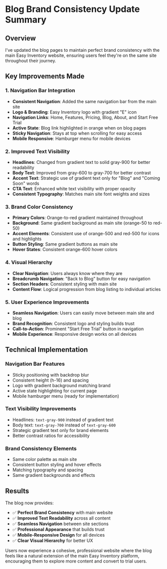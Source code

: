 # Blog Brand Consistency Update Summary

## Overview
I've updated the blog pages to maintain perfect brand consistency with the main Easy Inventory website, ensuring users feel they're on the same site throughout their journey.

## Key Improvements Made

### 1. **Navigation Bar Integration**
- **Consistent Navigation**: Added the same navigation bar from the main site
- **Logo & Branding**: Easy Inventory logo with gradient "E" icon
- **Navigation Links**: Home, Features, Pricing, Blog, About, and Start Free Trial
- **Active State**: Blog link highlighted in orange when on blog pages
- **Sticky Navigation**: Stays at top when scrolling for easy access
- **Mobile Responsive**: Hamburger menu for mobile devices

### 2. **Improved Text Visibility**
- **Headlines**: Changed from gradient text to solid gray-900 for better readability
- **Body Text**: Improved from gray-600 to gray-700 for better contrast
- **Accent Text**: Strategic use of gradient text only for "Blog" and "Coming Soon" words
- **CTA Text**: Enhanced white text visibility with proper opacity
- **Consistent Typography**: Matches main site font weights and sizes

### 3. **Brand Color Consistency**
- **Primary Colors**: Orange-to-red gradient maintained throughout
- **Background**: Same gradient background as main site (orange-50 to red-50)
- **Accent Elements**: Consistent use of orange-500 and red-500 for icons and highlights
- **Button Styling**: Same gradient buttons as main site
- **Hover States**: Consistent orange-600 hover colors

### 4. **Visual Hierarchy**
- **Clear Navigation**: Users always know where they are
- **Breadcrumb Navigation**: "Back to Blog" button for easy navigation
- **Section Headers**: Consistent styling with main site
- **Content Flow**: Logical progression from blog listing to individual articles

### 5. **User Experience Improvements**
- **Seamless Navigation**: Users can easily move between main site and blog
- **Brand Recognition**: Consistent logo and styling builds trust
- **Call-to-Action**: Prominent "Start Free Trial" button in navigation
- **Mobile Experience**: Responsive design works on all devices

## Technical Implementation

### **Navigation Bar Features**
- Sticky positioning with backdrop blur
- Consistent height (h-16) and spacing
- Logo with gradient background matching brand
- Active state highlighting for current page
- Mobile hamburger menu (ready for implementation)

### **Text Visibility Improvements**
- Headlines: `text-gray-900` instead of gradient text
- Body text: `text-gray-700` instead of `text-gray-600`
- Strategic gradient text only for brand elements
- Better contrast ratios for accessibility

### **Brand Consistency Elements**
- Same color palette as main site
- Consistent button styling and hover effects
- Matching typography and spacing
- Same gradient backgrounds and effects

## Results

The blog now provides:
- ✅ **Perfect Brand Consistency** with main website
- ✅ **Improved Text Readability** across all content
- ✅ **Seamless Navigation** between site sections
- ✅ **Professional Appearance** that builds trust
- ✅ **Mobile-Responsive Design** for all devices
- ✅ **Clear Visual Hierarchy** for better UX

Users now experience a cohesive, professional website where the blog feels like a natural extension of the main Easy Inventory platform, encouraging them to explore more content and convert to trial users.
